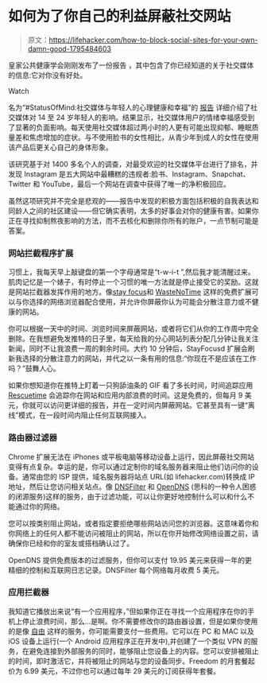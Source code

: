 # 如何为了你自己的利益屏蔽社交网站

> 原文：<https://lifehacker.com/how-to-block-social-sites-for-your-own-damn-good-1795484603>

皇家公共健康学会刚刚发布了一份报告 ，其中包含了你已经知道的关于社交媒体的信息:它对你没有好处。

Watch

名为“#StatusOfMind:社交媒体与年轻人的心理健康和幸福”的 [报告](https://www.rsph.org.uk/our-work/policy/social-media-and-young-people-s-mental-health-and-wellbeing.html) 详细介绍了社交媒体对 14 至 24 岁年轻人的影响。结果显示，社交媒体用户的情绪幸福感受到了显著的负面影响。每天使用社交媒体超过两小时的人更有可能出现抑郁、睡眠质量差和焦虑增加的症状。与不使用脸书的女性相比，从青少年到成人的女性在使用该产品后更关心自己的身体形象。

该研究基于对 1400 多名个人的调查，对最受欢迎的社交媒体平台进行了排名，并发现 Instagram 是五大网站中最糟糕的违规者:脸书、Instagram、Snapchat、Twitter 和 YouTube，最后一个网站在调查中获得了唯一的净积极回应。

虽然这项研究并不完全是悲观的——报告中发现的积极方面包括积极的自我表达和同龄人之间的社区建设——但它确实表明，太多的好事会对你的健康有害。如果你正在寻找抑制熬夜影响的方法，而不去核化和删除你所有的账户，一点节制可能是答案。

### 网站拦截程序扩展

习惯上，我每天早上敲键盘的第一个字母通常是“t-w-i-t ”,然后我才能清醒过来。肌肉记忆是一个婊子，有时停止一个习惯的唯一方法就是停止接受它的奖励。这就是网站拦截器发挥作用的地方。像[stay focus](https://chrome.google.com/webstore/detail/stayfocusd/laankejkbhbdhmipfmgcngdelahlfoji?hl=en)和 [WasteNoTime](http://www.bumblebeesystems.com/wastenotime/) 这样的免费扩展可以与你选择的网络浏览器配合使用，并允许你屏蔽你认为可能会分散注意力或不健康的网站。

你可以根据一天中的时间、浏览时间来屏蔽网站，或者将它们从你的工作周中完全删除。在我想避免发推特的日子里，每天给我的分心网站列表分配几分钟让我关注新闻，同时不让我浪费一周的剩余时间。大约 10 分钟后，StayFocusd 扩展会刷新我选择的分散注意力的网站，并代之以一条有用的信息:“你现在不是应该在工作吗？”鼓舞人心。

如果你想知道你在推特上盯着一只狗舔油条的 GIF 看了多长时间，时间追踪应用 [Rescuetime](https://www.rescuetime.com) 会追踪你在网站和应用内部浪费的时间。这是免费的，但每月 9 美元，你就可以访问更详细的报告，并在一定时间内屏蔽网站。它甚至具有一键“离线”模式，在一段时间内阻止任何互联网接入。

### 路由器过滤器

Chrome 扩展无法在 iPhones 或平板电脑等移动设备上运行，因此屏蔽社交网站变得有点复杂。幸运的是，你可以通过定制你的域名服务器来阻止他们访问你的设备。通常由您的 ISP 提供，域名服务器将站点 URL(如 lifehacker.com)转换成 IP 地址，然后让您访问相关站点。像 [DNSFilter](https://dnsfilter.com/) 和 [OpenDNS](https://www.opendns.com/) (思科的一种令人困惑的闭源服务)这样的服务，由于过滤功能，可以让你更好地控制什么可以和什么不能通过你的网络。

您可以按类别阻止网站，或者指定要拒绝哪些网站访问您的浏览器。这意味着你和你网络上的任何人都不能访问被阻止的网站，所以在你开始修改网络设置之前，请确保你已经和你的室友或搭档确认过了。

OpenDNS 提供免费版本的过滤服务，但你可以支付 19.95 美元来获得一年的更精细的控制和互联网日志记录。DNSFilter 每个网络每月收费 5 美元。

### 应用拦截器

我知道它播放出来说“有一个应用程序，”但如果你正在寻找一个应用程序在你的手机上停止浪费时间，那么...是啊。你不需要修改你的路由器设置，但是如果你使用的是像 [自由](https://freedom.to/) 这样的服务，你可能需要支付一些费用。它可以在 PC 和 MAC 以及 iOS 设备上运行(一个 Android 应用程序正在开发中),并创建了一个类似 VPN 的服务，在避免连接到外部服务的同时，能够阻止您设备上的内容。您可以安排被阻止的时间，即时激活它，并将被阻止的网站与您的设备同步。Freedom 的月套餐起价为 6.99 美元，不过你也可以通过每年 29 美元的订阅获得年套餐。